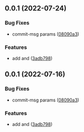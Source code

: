 ## 0.0.1 (2022-07-24)


### Bug Fixes

* commit-msg params ([08090a3](https://github.com/suressk/pkg-name/commit/08090a3ab39092ee9871d1d3552d485d6f727e1b))


### Features

* add  and ([3adb798](https://github.com/suressk/pkg-name/commit/3adb7988e906d9a4316694b420b3033bb15e0cdd))



## 0.0.1 (2022-07-16)


### Bug Fixes

* commit-msg params ([08090a3](https://github.com/suressk/pkg-name/commit/08090a3ab39092ee9871d1d3552d485d6f727e1b))


### Features

* add  and ([3adb798](https://github.com/suressk/pkg-name/commit/3adb7988e906d9a4316694b420b3033bb15e0cdd))



